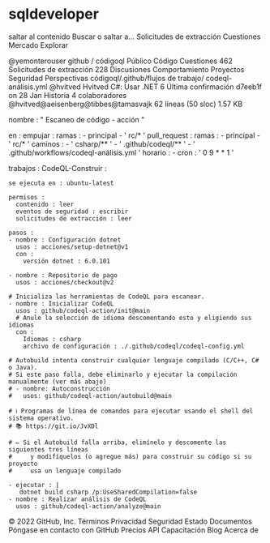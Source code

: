 # sqldeveloper
saltar al contenido
Buscar o saltar a...
Solicitudes de extracción
Cuestiones
Mercado
Explorar
 
@yemonterouser 
github
/
códigoql
Público
Código
Cuestiones
462
Solicitudes de extracción
228
Discusiones
Comportamiento
Proyectos
Seguridad
Perspectivas
códigoql/.github/flujos de trabajo/ codeql-análisis.yml
@hvitved
Hvitved C#: Usar .NET 6
Última confirmación d7eeb1f on 28 Jan
 Historia
 4 colaboradores
@hvitved@aeisenberg@tibbes@tamasvajk
62 líneas (50 sloc)  1.57 KB
   
nombre : " Escaneo de código - acción "

en :
  empujar :
    ramas :
      - principal
      - ' rc/* '
  pull_request :
    ramas :
      - principal
      - ' rc/* '
    caminos :
      - ' csharp/** '
      - ' .github/codeql/** '
      - ' .github/workflows/codeql-análisis.yml '
  horario :
    - cron : ' 0 9 * * 1 '

trabajos :
  CodeQL-Construir :

    se ejecuta en : ubuntu-latest

    permisos :
      contenido : leer
      eventos de seguridad : escribir
      solicitudes de extracción : leer

    pasos :
    - nombre : Configuración dotnet
      usos : acciones/setup-dotnet@v1
      con :
        versión dotnet : 6.0.101

    - nombre : Repositorio de pago
      usos : acciones/checkout@v2

    # Inicializa las herramientas de CodeQL para escanear.
    - nombre : Inicializar CodeQL
      usos : github/codeql-action/init@main
      # Anule la selección de idioma descomentando esto y eligiendo sus idiomas
      con :
        Idiomas : csharp
        archivo de configuración : ./.github/codeql/codeql-config.yml

    # Autobuild intenta construir cualquier lenguaje compilado (C/C++, C# o Java).
    # Si este paso falla, debe eliminarlo y ejecutar la compilación manualmente (ver más abajo)
    # - nombre: Autoconstrucción
    #   usos: github/codeql-action/autobuild@main

    # ℹ️ Programas de línea de comandos para ejecutar usando el shell del sistema operativo.
    # 📚 https://git.io/JvXDl

    # ✏️ Si el Autobuild falla arriba, elimínelo y descomente las siguientes tres líneas
    #     y modifíquelos (o agregue más) para construir su código si su proyecto
    #     usa un lenguaje compilado

    - ejecutar : |
       dotnet build csharp /p:UseSharedCompilation=false
    - nombre : Realizar análisis de CodeQL
      usos : github/codeql-action/analyze@main
© 2022 GitHub, Inc.
Términos
Privacidad
Seguridad
Estado
Documentos
Póngase en contacto con GitHub
Precios
API
Capacitación
Blog
Acerca de
